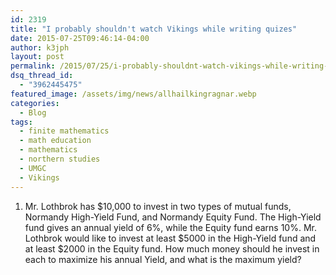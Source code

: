 ```yaml
---
id: 2319
title: "I probably shouldn't watch Vikings while writing quizes"
date: 2015-07-25T09:46:14-04:00
author: k3jph
layout: post
permalink: /2015/07/25/i-probably-shouldnt-watch-vikings-while-writing-quizes/
dsq_thread_id:
  - "3962445475"
featured_image: /assets/img/news/allhailkingragnar.webp
categories:
  - Blog
tags:
  - finite mathematics
  - math education
  - mathematics
  - northern studies
  - UMGC
  - Vikings
---
```

1. Mr. Lothbrok has $10,000 to invest in two types of mutual funds, Normandy High-Yield Fund, and Normandy Equity Fund. The High-Yield fund gives an annual yield of 6%, while the Equity fund earns 10%. Mr. Lothbrok would like to invest at least $5000 in the High-Yield fund and at least $2000 in the Equity fund. How much money should he invest in each to maximize his annual Yield, and what is the maximum yield?
